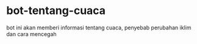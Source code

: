 # bot-tentang-cuaca
bot ini akan memberi informasi tentang cuaca, penyebab perubahan iklim dan cara mencegah
